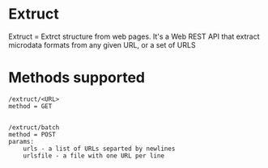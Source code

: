 Extruct
=======

Extruct = Extrct structure from web pages. It's a Web REST API that extract microdata formats from any given URL, or a set of URLS

Methods supported
=================

    /extruct/<URL>
    method = GET


    /extruct/batch
    method = POST
    params:
        urls - a list of URLs separted by newlines
        urlsfile - a file with one URL per line

    
